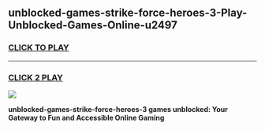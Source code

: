 
## unblocked-games-strike-force-heroes-3-Play-Unblocked-Games-Online-u2497
<h3>
<a href="https://premium76.site?title=unblocked-games-strike-force-heroes-3&ref=24A">CLICK TO PLAY</a></h3>
<hr>

<h3>
<a href="https://premium76.site?title=unblocked-games-strike-force-heroes-3&ref=24A">CLICK 2 PLAY</a>
  
</h3>

<a href="https://premium76.site?title=unblocked-games-strike-force-heroes-3&ref=24A"><img src="https://clearcache.store/games.png"></a>


**unblocked-games-strike-force-heroes-3 games unblocked: Your Gateway to Fun and Accessible Online Gaming**
